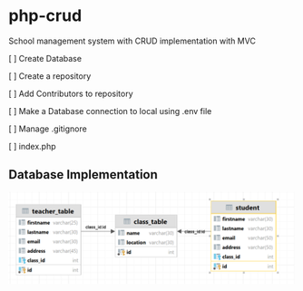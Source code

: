 # php-crud
School management system with CRUD implementation with MVC

[ ] Create Database

[ ] Create a repository

[ ] Add Contributors to repository

[ ] Make a Database connection to local using .env file

[ ] Manage .gitignore

[ ] index.php


## Database Implementation 
![](src/img/dbTableStructure.png)
